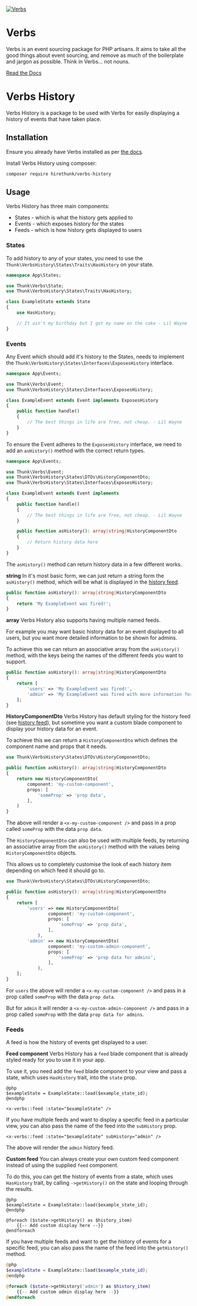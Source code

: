 [![Verbs](art/verbs-animated.gif)](https://verbs.thunk.dev/)

# Verbs

Verbs is an event sourcing package for PHP artisans. It aims to take all the good
things about event sourcing, and remove as much of the boilerplate and jargon as
possible. Think in Verbs… not nouns.

[Read the Docs](https://verbs.thunk.dev/)

# Verbs History

Verbs History is a package to be used with Verbs for easily displaying a history of events that have taken place.

## Installation

Ensure you already have Verbs installed as per [the docs](https://verbs.thunk.dev/docs/getting-started/quickstart).

Install Verbs History using composer:

```bash
composer require hirethunk/verbs-history
```

## Usage

Verbs History has three main components:
- States - which is what the history gets applied to
- Events - which exposes history for the states
- Feeds - which is how history gets displayed to users

### States

To add history to any of your states, you need to use the `Thunk\VerbsHistory\States\Traits\HasHistory` on your state.

```php
namespace App\States;

use Thunk\Verbs\State;
use Thunk\VerbsHistory\States\Traits\HasHistory;

class ExampleState extends State
{
    use HasHistory;

    // It ain't my birthday but I got my name on the cake - Lil Wayne
}
```

### Events

Any Event which should add it's history to the States, needs to implement the `Thunk\VerbsHistory\States\Interfaces\ExposesHistory` interface.

```php
namespace App\Events;

use Thunk\Verbs\Event;
use Thunk\VerbsHistory\States\Interfaces\ExposesHistory;

class ExampleEvent extends Event implements ExposesHistory
{
    public function handle()
    {
        // The best things in life are free, not cheap. - Lil Wayne
    }
}
```

To ensure the Event adheres to the `ExposesHistory` interface, we need to add an `asHistory()` method with the correct return types.

```php
namespace App\Events;

use Thunk\Verbs\Event;
use Thunk\VerbsHistory\States\DTOs\HistoryComponentDto;
use Thunk\VerbsHistory\States\Interfaces\ExposesHistory;

class ExampleEvent extends Event implements
{
    public function handle()
    {
        // The best things in life are free, not cheap. - Lil Wayne
    }

    public function asHistory(): array|string|HistoryComponentDto
    {
        // Return history data here
    }
}
```

The `asHistory()` method can return history data in a few different works.

**string**
In it's most basic form, we can just return a string form the `asHistory()` method, which will be what is displayed in the [history feed](#history-feed).

```php
public function asHistory(): array|string|HistoryComponentDto
{
    return 'My ExampleEvent was fired!';
}
```

**array**
Verbs History also supports having multiple named feeds.

For example you may want basic history data for an event displayed to all users, but you want more detailed information to be shown for admins.

To achieve this we can return an associative array from the `asHistory()` method, with the keys being the names of the different feeds you want to support.

```php
public function asHistory(): array|string|HistoryComponentDto
{
    return [
        'users' => 'My ExampleEvent was fired!',
        'admin' => 'My ExampleEvent was fired with more information for admins!'
    ];
}
```

**HistoryComponentDto**
Verbs History has default styling for the history feed (see [history feed](#history-feed)), but sometime you want a custom blade component to display your history data for an event.

To achieve this we can return a `HistoryComponentDto` which defines the component name and props that it needs.

```php
use Thunk\VerbsHistory\States\DTOs\HistoryComponentDto;

public function asHistory(): array|string|HistoryComponentDto
{
    return new HistoryComponentDto(
        component: 'my-custom-component',
        props: [
            'someProp' => 'prop data',
        ],
    )
}
```

The above will render a `<x-my-custom-component />` and pass in a prop called `someProp` with the data `prop data`.

The `HistoryComponentDto` can also be used with multiple feeds, by returning an associative array from the `asHistory()` method with the values being `HistoryComponentDto` objects.

This allows us to completely customise the look of each history item depending on which feed it should go to.

```php
use Thunk\VerbsHistory\States\DTOs\HistoryComponentDto;

public function asHistory(): array|string|HistoryComponentDto
{
    return [
        'users' => new HistoryComponentDto(
                component: 'my-custom-component',
                props: [
                    'someProp' => 'prop data',
                ],
            ),
        'admin' => new HistoryComponentDto(
                component: 'my-custom-admin-component',
                props: [
                    'someProp' => 'prop data for admins',
                ],
            ),
    ];
}
```

For `users` the above will render a `<x-my-custom-component />` and pass in a prop called `someProp` with the data `prop data`.

But for `admin` it will render a `<x-my-custom-admin-component />` and pass in a prop called `someProp` with the data `prop data for admins`.

### Feeds

A feed is how the history of events get displayed to a user.

**Feed component**
Verbs History has a `feed` blade component that is already styled ready for you to use it in your app.

To use it, you need add the `feed` blade component to your view and pass a state, which uses `HasHistory` trait, into the `state` prop.

```blade
@php
$exampleState = ExampleState::load($example_state_id);
@endphp

<x-verbs::feed :state="$exampleState" />
```

If you have multiple feeds and want to display a specific feed in a particular view, you can also pass the name of the feed into the `subHistory` prop.

```blade
<x-verbs::feed :state="$exampleState" subHistory="admin" />
```

The above will render the `admin` history feed.

**Custom feed**
You can always create your own custom feed component instead of using the supplied `feed` component.

To do this, you can get the history of events from a state, which uses `HasHistory` trait, by calling `->getHistory()` on the state and looping through the results.

```blade
@php
$exampleState = ExampleState::load($example_state_id);
@endphp

@foreach ($state->getHistory() as $history_item)
    {{-- Add custom display here --}}
@endforeach
```

If you have multiple feeds and want to get the history of events for a specific feed, you can also pass the name of the feed into the `getHistory()` method.

```php
@php
$exampleState = ExampleState::load($example_state_id);
@endphp

@foreach ($state->getHistory('admin') as $history_item)
    {{-- Add custom admin display here --}}
@endforeach
```
